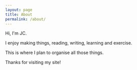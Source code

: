 ```yaml
---
layout: page
title: About
permalink: /about/
---
```


Hi, I'm JC. 

I enjoy making things, reading, writing, learning and exercise.

This is where I plan to organise all those things.

Thanks for visiting my site!



